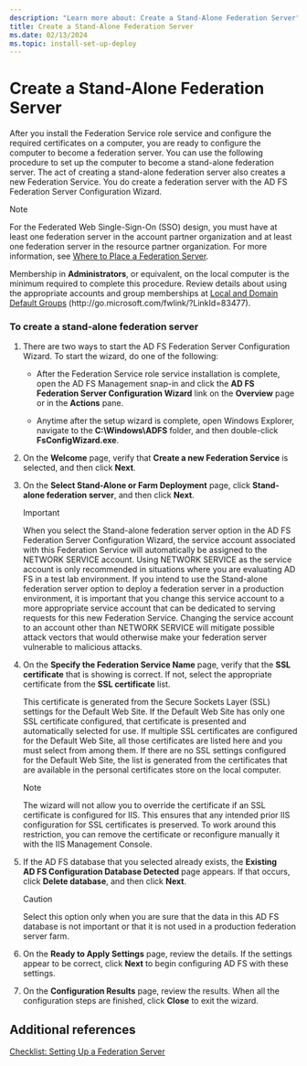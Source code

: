 ```yaml
---
description: "Learn more about: Create a Stand-Alone Federation Server"
title: Create a Stand-Alone Federation Server
ms.date: 02/13/2024
ms.topic: install-set-up-deploy
---
```


# Create a Stand-Alone Federation Server

After you install the Federation Service role service and configure the required certificates on a computer, you are ready to configure the computer to become a federation server. You can use the following procedure to set up the computer to become a stand\-alone federation server. The act of creating a stand\-alone federation server also creates a new Federation Service. You do create a federation server with the AD FS Federation Server Configuration Wizard.

> [!NOTE]
> For the Federated Web Single\-Sign\-On \(SSO\) design, you must have at least one federation server in the account partner organization and at least one federation server in the resource partner organization. For more information, see [Where to Place a Federation Server](/previous-versions/windows/it-pro/windows-server-2012-R2-and-2012/dd807127(v=ws.11)).

Membership in **Administrators**, or equivalent, on the local computer is the minimum required to complete this procedure.  Review details about using the appropriate accounts and group memberships at [Local and Domain Default Groups](/previous-versions/orphan-topics/ws.10/dd728026(v=ws.10)) \(http:\/\/go.microsoft.com\/fwlink\/?LinkId\=83477\).

### To create a stand\-alone federation server

1.  There are two ways to start the AD FS Federation Server Configuration Wizard. To start the wizard, do one of the following:

    -   After the Federation Service role service installation is complete, open the AD FS Management snap\-in and click the **AD FS Federation Server Configuration Wizard** link on the **Overview** page or in the **Actions** pane.

    -   Anytime after the setup wizard is complete, open Windows Explorer, navigate to the **C:\\Windows\\ADFS** folder, and then double\-click **FsConfigWizard.exe**.

2.  On the **Welcome** page, verify that **Create a new Federation Service** is selected, and then click **Next**.

3.  On the **Select Stand\-Alone or Farm Deployment** page, click **Stand\-alone federation server**, and then click **Next**.

    > [!IMPORTANT]
    > When you select the Stand\-alone federation server option in the AD FS Federation Server Configuration Wizard, the service account associated with this Federation Service will automatically be assigned to the NETWORK SERVICE account. Using NETWORK SERVICE as the service account is only recommended in situations where you are evaluating AD FS in a test lab environment. If you intend to use the Stand\-alone federation server option to deploy a federation server in a production environment, it is important that you change this service account to a more appropriate service account that can be dedicated to serving requests for this new Federation Service. Changing the service account to an account other than NETWORK SERVICE will mitigate possible attack vectors that would otherwise make your federation server vulnerable to malicious attacks.

4.  On the **Specify the Federation Service Name** page, verify that the **SSL certificate** that is showing is correct. If not, select the appropriate certificate from the **SSL certificate** list.

    This certificate is generated from the Secure Sockets Layer \(SSL\) settings for the Default Web Site. If the Default Web Site has only one SSL certificate configured, that certificate is presented and automatically selected for use. If multiple SSL certificates are configured for the Default Web Site, all those certificates are listed here and you must select from among them. If there are no SSL settings configured for the Default Web Site, the list is generated from the certificates that are available in the personal certificates store on the local computer.

    > [!NOTE]
    > The wizard will not allow you to override the certificate if an SSL certificate is configured for IIS. This ensures that any intended prior IIS configuration for SSL certificates is preserved. To work around this restriction, you can remove the certificate or reconfigure manually it with the IIS Management Console.

5.  If the AD FS database that you selected already exists, the **Existing AD FS Configuration Database Detected** page appears. If that occurs, click **Delete database**, and then click **Next**.

    > [!CAUTION]
    > Select this option only when you are sure that the data in this AD FS database is not important or that it is not used in a production federation server farm.

6.  On the **Ready to Apply Settings** page, review the details. If the settings appear to be correct, click **Next** to begin configuring AD FS with these settings.

7.  On the **Configuration Results** page, review the results. When all the configuration steps are finished, click **Close**  to exit the wizard.

## Additional references
[Checklist: Setting Up a Federation Server](Checklist--Setting-Up-a-Federation-Server.md)
